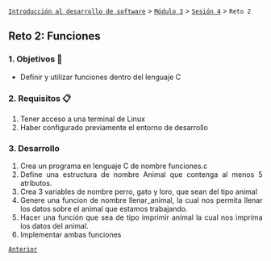 [`Introducción al desarrollo de software`](../../../README.md) > [`Módulo 3`](../../README.md) > [`Sesión 4`](../README.md) > `Reto 2`

## Reto 2: Funciones

<div style="text-align: justify;">

### 1. Objetivos :dart:

- Definir y utilizar funciones dentro del lenguaje C

### 2. Requisitos :clipboard:

1. Tener acceso a una terminal de Linux
2. Haber configurado previamente el entorno de desarrollo

### 3. Desarrollo
1. Crea un programa en lenguaje C de nombre funciones.c
2. Define una estructura de nombre Animal que contenga al menos 5 atributos.
3. Crea 3 variables de nombre perro, gato y loro, que sean del tipo animal
4. Genere una funcion de nombre llenar_animal, la cual nos permita llenar los datos sobre el animal que estamos trabajando.
5. Hacer una función que sea de tipo imprimir animal la cual nos imprima los datos del animal.
6. Implementar ambas funciones 

 [`Anterior`](../README.md) 
